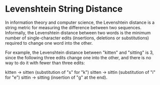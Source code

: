 # Levenshtein String Distance
 
In information theory and computer science, the Levenshtein distance is a string metric for measuring the difference between two sequences. Informally, the Levenshtein distance between two words is the minimum number of single-character edits (insertions, deletions or substitutions) required to change one word into the other.

For example, the Levenshtein distance between "kitten" and "sitting" is 3, since the following three edits change one into the other, and there is no way to do it with fewer than three edits:

kitten → sitten (substitution of "s" for "k")
sitten → sittin (substitution of "i" for "e")
sittin → sitting (insertion of "g" at the end).
